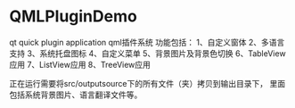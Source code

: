 # QMLPluginDemo
qt quick plugin application
qml插件系统
功能包括：
1、自定义窗体
2、多语言支持
3、系统托盘图标
4、自定义菜单
5、背景图片及背景色切换
6、TableView应用
7、ListView应用
8、TreeView应用

正在运行需要将src/outputsource下的所有文件（夹）拷贝到输出目录下，
里面包括系统背景图片、语言翻译文件等。